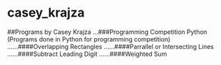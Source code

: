 # casey_krajza
##Programs by Casey Krajza
...###Programming Competition Python (Programs done in Python for programming competition)
......####Overlapping Rectangles 
......####Parrallel or Intersecting Lines 
......####Subtract Leading Digit 
......####Weighted Sum 